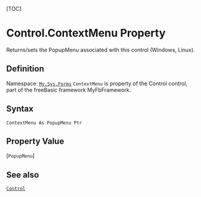 [TOC]
# Control.ContextMenu Property
Returns/sets the PopupMenu associated with this control (Windows, Linux).
## Definition
Namespace: [`My.Sys.Forms`](My.Sys.Forms.md)
`ContextMenu` is property of the Control control, part of the freeBasic framework MyFbFramework.
## Syntax
```freeBasic
ContextMenu As PopupMenu Ptr
```
## Property Value
[`PopupMenu`]
## See also
[`Control`](Control.md)

